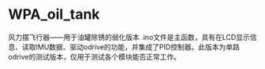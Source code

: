 # WPA_oil_tank
风力摆飞行器——用于油罐除锈的弱化版本
.ino文件是主函数，具有在LCD显示信息、读取IMU数据、驱动odrive的功能，并集成了PID控制器。此版本为单路odrive的测试版本，仅用于测试各个模块能否正常工作。
